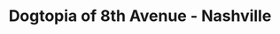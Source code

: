 ---
title: "Dogtopia of 8th Avenue - Nashville"
url: /nashville/dogtopia-of-8th-avenue-nashville/
shop: pet grooming
---